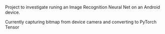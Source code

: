 Project to investigate runing an Image Recognition Neural Net on an Android device.

Currently capturing bitmap from device camera and converting to PyTorch Tensor
